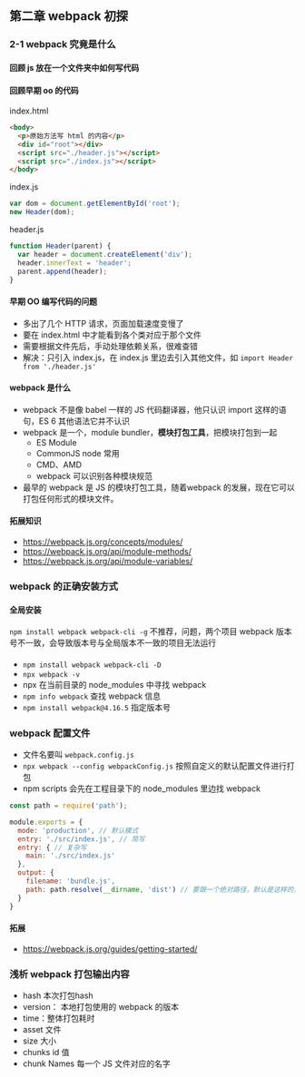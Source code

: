 ## 第二章 webpack 初探
### 2-1 webpack 究竟是什么
#### 回顾 js 放在一个文件夹中如何写代码
#### 回顾早期 oo 的代码
index.html
```html
<body>
  <p>原始方法写 html 的内容</p>
  <div id="root"></div>
  <script src="./header.js"></script>
  <script src="./index.js"></script>
</body>
```

index.js
```js
var dom = document.getElementById('root');
new Header(dom);
```

header.js
```js
function Header(parent) {
  var header = document.createElement('div');
  header.innerText = 'header';
  parent.append(header);
}
```

#### 早期 OO 编写代码的问题
* 多出了几个 HTTP 请求，页面加载速度变慢了
* 要在 index.html 中才能看到各个类对应于那个文件
* 需要根据文件先后，手动处理依赖关系，很难查错
* 解决：只引入 index.js，在 index.js 里边去引入其他文件，如 `import Header from './header.js'`

#### webpack 是什么
* webpack 不是像 babel 一样的 JS 代码翻译器，他只认识 import 这样的语句，ES 6 其他语法它并不认识
* webpack 是一个，module bundler，**模块打包工具**，把模块打包到一起
  * ES Module
  * CommonJS node 常用
  * CMD、AMD
  * webpack 可以识别各种模块规范
* 最早的 webpack 是 JS 的模块打包工具，随着webpack 的发展，现在它可以打包任何形式的模块文件。

#### 拓展知识
* https://webpack.js.org/concepts/modules/
* https://webpack.js.org/api/module-methods/
* https://webpack.js.org/api/module-variables/

### webpack 的正确安装方式
#### 全局安装
`npm install webpack webpack-cli -g`
不推荐，问题，两个项目 webpack 版本号不一致，会导致版本号与全局版本不一致的项目无法运行
####
* `npm install webpack webpack-cli -D`
* `npx webpack -v`
* npx 在当前目录的 node_modules 中寻找 webpack
* `npm info webpack` 查找 webpack 信息
* `npm install webpack@4.16.5` 指定版本号

### webpack 配置文件
* 文件名要叫 `webpack.config.js`
* `npx webpack --config webpackConfig.js` 按照自定义的默认配置文件进行打包
* npm scripts 会先在工程目录下的 node_modules 里边找 webpack
```js
const path = require('path');

module.exports = {
  mode: 'production', // 默认模式
  entry: './src/index.js', // 简写
  entry: { // 复杂写
    main: './src/index.js'
  },
  output: {
    filename: 'bundle.js',
    path: path.resolve(__dirname, 'dist') // 要跟一个绝对路径，默认是这样的，不写也是这样的
  }
}
```

#### 拓展
* https://webpack.js.org/guides/getting-started/

### 浅析 webpack 打包输出内容
* hash 本次打包hash
* version： 本地打包使用的 webpack 的版本
* time：整体打包耗时
* asset 文件
* size 大小
* chunks id 值
* chunk Names 每一个 JS 文件对应的名字